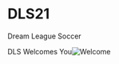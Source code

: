 # DLS21
Dream League Soccer




DLS Welcomes You![Welcome](https://user-images.githubusercontent.com/87420016/129251085-07601c53-6af3-4e62-a62e-441c2cccff29.png)

